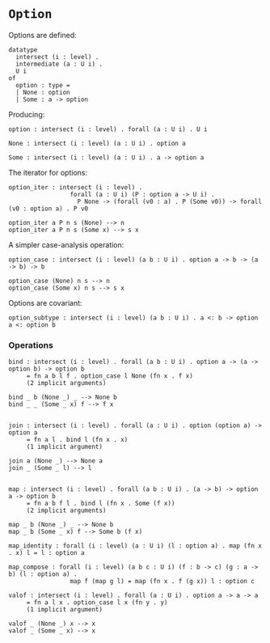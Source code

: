 # `Option`

Options are defined:

    datatype
      intersect (i : level) .
      intermediate (a : U i) .
      U i
    of
      option : type =
      | None : option
      | Some : a -> option

Producing:

    option : intersect (i : level) . forall (a : U i) . U i

    None : intersect (i : level) (a : U i) . option a

    Some : intersect (i : level) (a : U i) . a -> option a

The iterator for options:

    option_iter : intersect (i : level) .
                     forall (a : U i) (P : option a -> U i) .
                       P None -> (forall (v0 : a) . P (Some v0)) -> forall (v0 : option a) . P v0

    option_iter a P n s (None) --> n
    option_iter a P n s (Some x) --> s x

A simpler case-analysis operation:

    option_case : intersect (i : level) (a b : U i) . option a -> b -> (a -> b) -> b

    option_case (None) n s --> n
    option_case (Some x) n s --> s x

Options are covariant:

    option_subtype : intersect (i : level) (a b : U i) . a <: b -> option a <: option b


### Operations

    bind : intersect (i : level) . forall (a b : U i) . option a -> (a -> option b) -> option b
         = fn a b l f . option_case l None (fn x . f x)
         (2 implicit arguments)

    bind _ b (None _) _ --> None b
    bind _ _ (Some _ x) f --> f x


    join : intersect (i : level) . forall (a : U i) . option (option a) -> option a
         = fn a l . bind l (fn x . x)
         (1 implicit argument)

    join a (None _) --> None a
    join _ (Some _ l) --> l


    map : intersect (i : level) . forall (a b : U i) . (a -> b) -> option a -> option b
         = fn a b f l . bind l (fn x . Some (f x))
         (2 implicit arguments)

    map _ b (None _) _ --> None b
    map _ b (Some _ x) f --> Some b (f x)

    map_identity : forall (i : level) (a : U i) (l : option a) . map (fn x . x) l = l : option a

    map_compose : forall (i : level) (a b c : U i) (f : b -> c) (g : a -> b) (l : option a) .
                     map f (map g l) = map (fn x . f (g x)) l : option c

    valof : intersect (i : level) . forall (a : U i) . option a -> a -> a
         = fn a l x . option_case l x (fn y . y)
         (1 implicit argument)

    valof _ (None _) x --> x
    valof _ (Some _ x) --> x
